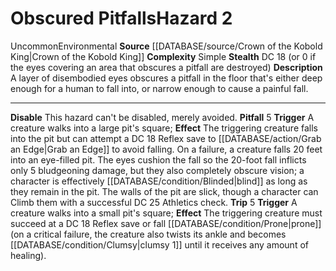 ﻿---
complexity: Simple
hazard_type: Environmental
id: '252'
level: '2'
name: Obscured Pitfalls
rarity: Uncommon
source: '[[DATABASE/source/Crown of the Kobold King|Crown of the Kobold King]]'
trait:
- '[[DATABASE/trait/Environmental|Environmental]]'
- '[[DATABASE/trait/Uncommon|Uncommon]]'
type: Hazard

---
# Obscured Pitfalls<span class="item-type">Hazard 2</span>

<span class="trait-uncommon item-trait">Uncommon</span><span class="item-trait">Environmental</span>
**Source** [[DATABASE/source/Crown of the Kobold King|Crown of the Kobold King]]
**Complexity** Simple
**Stealth** DC 18 (or 0 if the eyes covering an area that obscures a pitfall are destroyed)
**Description** A layer of disembodied eyes obscures a pitfall in the floor that's either deep enough for a human to fall into, or narrow enough to cause a painful fall.

---
**Disable** This hazard can't be disabled, merely avoided.
**Pitfall** <span class="action-icon">5</span> **Trigger** A creature walks into a large pit's square; **Effect** The triggering creature falls into the pit but can attempt a DC 18 Reflex save to [[DATABASE/action/Grab an Edge|Grab an Edge]] to avoid falling. On a failure, a creature falls 20 feet into an eye-filled pit. The eyes cushion the fall so the 20-foot fall inflicts only 5 bludgeoning damage, but they also completely obscure vision; a character is effectively [[DATABASE/condition/Blinded|blind]] as long as they remain in the pit. The walls of the pit are slick, though a character can Climb them with a successful DC 25 Athletics check.
 **Trip** <span class="action-icon">5</span> **Trigger** A creature walks into a small pit's square; **Effect** The triggering creature must succeed at a DC 18 Reflex save or fall [[DATABASE/condition/Prone|prone]] (on a critical failure, the creature also twists its ankle and becomes [[DATABASE/condition/Clumsy|clumsy 1]] until it receives any amount of healing).